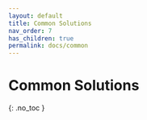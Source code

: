 ```yaml
---
layout: default
title: Common Solutions
nav_order: 7
has_children: true
permalink: docs/common
---
```


# Common Solutions
{: .no_toc }

